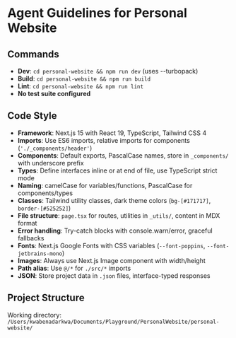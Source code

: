 # Agent Guidelines for Personal Website

## Commands
- **Dev**: `cd personal-website && npm run dev` (uses --turbopack)
- **Build**: `cd personal-website && npm run build`
- **Lint**: `cd personal-website && npm run lint`
- **No test suite configured**

## Code Style
- **Framework**: Next.js 15 with React 19, TypeScript, Tailwind CSS 4
- **Imports**: Use ES6 imports, relative imports for components (`'./_components/header'`)
- **Components**: Default exports, PascalCase names, store in `_components/` with underscore prefix
- **Types**: Define interfaces inline or at end of file, use TypeScript strict mode
- **Naming**: camelCase for variables/functions, PascalCase for components/types
- **Classes**: Tailwind utility classes, dark theme colors (`bg-[#171717]`, `border-[#525252]`)
- **File structure**: `page.tsx` for routes, utilities in `_utils/`, content in MDX format
- **Error handling**: Try-catch blocks with console.warn/error, graceful fallbacks
- **Fonts**: Next.js Google Fonts with CSS variables (`--font-poppins`, `--font-jetbrains-mono`)
- **Images**: Always use Next.js Image component with width/height
- **Path alias**: Use `@/*` for `./src/*` imports
- **JSON**: Store project data in `.json` files, interface-typed responses

## Project Structure
Working directory: `/Users/kwabenadarkwa/Documents/Playground/PersonalWebsite/personal-website/`